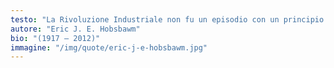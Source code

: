 ```yaml
---
testo: "La Rivoluzione Industriale non fu un episodio con un principio e una fine […] è ancora in corso"
autore: "Eric J. E. Hobsbawm"
bio: "(1917 – 2012)"
immagine: "/img/quote/eric-j-e-hobsbawm.jpg"
---
```


